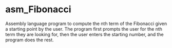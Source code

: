 # asm_Fibonacci
Assembly language program to compute the nth term of the Fibonacci given a starting point by the user. The program first prompts the user for the nth term they are looking for, then the user enters the starting number, and the program does the rest.

